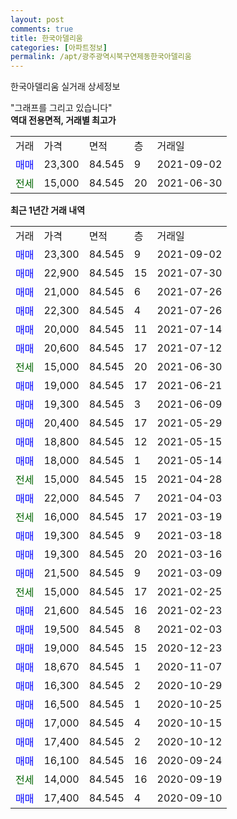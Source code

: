 ```yaml
---
layout: post
comments: true
title: 한국아델리움
categories: [아파트정보]
permalink: /apt/광주광역시북구연제동한국아델리움
---
```


한국아델리움 실거래 상세정보

<script type="text/javascript">
  google.charts.load('current', {'packages':['line', 'corechart']});
  google.charts.setOnLoadCallback(drawChart);

  function drawChart() {
    var data = new google.visualization.DataTable();
    data.addColumn('date', '거래일');
    data.addColumn('number', "매매");
    data.addColumn('number', "전세");
    data.addColumn('number', "전매");

    data.addRows([[new Date(Date.parse("2021-09-02")), 23300, null, null], [new Date(Date.parse("2021-07-30")), 22900, null, null], [new Date(Date.parse("2021-07-26")), 21000, null, null], [new Date(Date.parse("2021-07-26")), 22300, null, null], [new Date(Date.parse("2021-07-14")), 20000, null, null], [new Date(Date.parse("2021-07-12")), 20600, null, null], [new Date(Date.parse("2021-06-30")), null, 15000, null], [new Date(Date.parse("2021-06-21")), 19000, null, null], [new Date(Date.parse("2021-06-09")), 19300, null, null], [new Date(Date.parse("2021-05-29")), 20400, null, null], [new Date(Date.parse("2021-05-15")), 18800, null, null], [new Date(Date.parse("2021-05-14")), 18000, null, null], [new Date(Date.parse("2021-04-28")), null, 15000, null], [new Date(Date.parse("2021-04-03")), 22000, null, null], [new Date(Date.parse("2021-03-19")), null, 16000, null], [new Date(Date.parse("2021-03-18")), 19300, null, null], [new Date(Date.parse("2021-03-16")), 19300, null, null], [new Date(Date.parse("2021-03-09")), 21500, null, null], [new Date(Date.parse("2021-02-25")), null, 15000, null], [new Date(Date.parse("2021-02-23")), 21600, null, null], [new Date(Date.parse("2021-02-03")), 19500, null, null], [new Date(Date.parse("2020-12-23")), 19000, null, null], [new Date(Date.parse("2020-11-07")), 18670, null, null], [new Date(Date.parse("2020-10-29")), 16300, null, null], [new Date(Date.parse("2020-10-25")), 16500, null, null], [new Date(Date.parse("2020-10-15")), 17000, null, null], [new Date(Date.parse("2020-10-12")), 17400, null, null], [new Date(Date.parse("2020-09-24")), 16100, null, null], [new Date(Date.parse("2020-09-19")), null, 14000, null], [new Date(Date.parse("2020-09-10")), 17400, null, null]]);

    var options = {
      hAxis: {
        format: 'yyyy/MM/dd'
      },    
      lineWidth: 0,
      pointsVisible: true,    
      title: '최근 1년간 유형별 실거래가 분포',
      legend: { position: 'bottom' }
    };

    var formatter = new google.visualization.NumberFormat({pattern:'###,###'} );
    formatter.format(data, 1);
    formatter.format(data, 2);
    
    setTimeout(function() {
        var chart = new google.visualization.LineChart(document.getElementById('columnchart_material'));
        chart.draw(data, (options));
        document.getElementById('loading').style.display = 'none';
    }, 200);
  }
</script>


<div id="loading" style="z-index:20; display: block; margin-left: 0px">"그래프를 그리고 있습니다"</div>
<div id="columnchart_material" style="width: 95%; margin-left: 0px; display: block"></div>
<!-- contents start -->
<b>역대 전용면적, 거래별 최고가</b>
<table class="sortable">
    <tr>
      <td>거래</td>
      <td>가격</td>
      <td>면적</td>
      <td>층</td>
      <td>거래일</td>
    </tr>
        <tr>
          <td><a style="color: blue">매매</a></td>
          <td>23,300</td>
          <td>84.545</td>
          <td>9</td>
          <td>2021-09-02</td>
        </tr>        
        <tr>
              <td><a style="color: darkgreen">전세</a></td>
              <td>15,000</td>
              <td>84.545</td>
              <td>20</td>
              <td>2021-06-30</td>
            </tr>        
    
</table>

<b>최근 1년간 거래 내역</b>

<table class="sortable">
    <tr>
      <td>거래</td>
      <td>가격</td>
      <td>면적</td>
      <td>층</td>
      <td>거래일</td>
    </tr>
    <tr>
      <td><a style="color: blue">매매</a></td>
      <td>23,300</td>
      <td>84.545</td>
      <td>9</td>
      <td>2021-09-02</td>
    </tr>          <tr>
      <td><a style="color: blue">매매</a></td>
      <td>22,900</td>
      <td>84.545</td>
      <td>15</td>
      <td>2021-07-30</td>
    </tr>          <tr>
      <td><a style="color: blue">매매</a></td>
      <td>21,000</td>
      <td>84.545</td>
      <td>6</td>
      <td>2021-07-26</td>
    </tr>          <tr>
      <td><a style="color: blue">매매</a></td>
      <td>22,300</td>
      <td>84.545</td>
      <td>4</td>
      <td>2021-07-26</td>
    </tr>          <tr>
      <td><a style="color: blue">매매</a></td>
      <td>20,000</td>
      <td>84.545</td>
      <td>11</td>
      <td>2021-07-14</td>
    </tr>          <tr>
      <td><a style="color: blue">매매</a></td>
      <td>20,600</td>
      <td>84.545</td>
      <td>17</td>
      <td>2021-07-12</td>
    </tr>          <tr>
      <td><a style="color: darkgreen">전세</a></td>
      <td>15,000</td>
      <td>84.545</td>
      <td>20</td>
      <td>2021-06-30</td>
    </tr>          <tr>
      <td><a style="color: blue">매매</a></td>
      <td>19,000</td>
      <td>84.545</td>
      <td>17</td>
      <td>2021-06-21</td>
    </tr>          <tr>
      <td><a style="color: blue">매매</a></td>
      <td>19,300</td>
      <td>84.545</td>
      <td>3</td>
      <td>2021-06-09</td>
    </tr>          <tr>
      <td><a style="color: blue">매매</a></td>
      <td>20,400</td>
      <td>84.545</td>
      <td>17</td>
      <td>2021-05-29</td>
    </tr>          <tr>
      <td><a style="color: blue">매매</a></td>
      <td>18,800</td>
      <td>84.545</td>
      <td>12</td>
      <td>2021-05-15</td>
    </tr>          <tr>
      <td><a style="color: blue">매매</a></td>
      <td>18,000</td>
      <td>84.545</td>
      <td>1</td>
      <td>2021-05-14</td>
    </tr>          <tr>
      <td><a style="color: darkgreen">전세</a></td>
      <td>15,000</td>
      <td>84.545</td>
      <td>15</td>
      <td>2021-04-28</td>
    </tr>          <tr>
      <td><a style="color: blue">매매</a></td>
      <td>22,000</td>
      <td>84.545</td>
      <td>7</td>
      <td>2021-04-03</td>
    </tr>          <tr>
      <td><a style="color: darkgreen">전세</a></td>
      <td>16,000</td>
      <td>84.545</td>
      <td>17</td>
      <td>2021-03-19</td>
    </tr>          <tr>
      <td><a style="color: blue">매매</a></td>
      <td>19,300</td>
      <td>84.545</td>
      <td>9</td>
      <td>2021-03-18</td>
    </tr>          <tr>
      <td><a style="color: blue">매매</a></td>
      <td>19,300</td>
      <td>84.545</td>
      <td>20</td>
      <td>2021-03-16</td>
    </tr>          <tr>
      <td><a style="color: blue">매매</a></td>
      <td>21,500</td>
      <td>84.545</td>
      <td>9</td>
      <td>2021-03-09</td>
    </tr>          <tr>
      <td><a style="color: darkgreen">전세</a></td>
      <td>15,000</td>
      <td>84.545</td>
      <td>17</td>
      <td>2021-02-25</td>
    </tr>          <tr>
      <td><a style="color: blue">매매</a></td>
      <td>21,600</td>
      <td>84.545</td>
      <td>16</td>
      <td>2021-02-23</td>
    </tr>          <tr>
      <td><a style="color: blue">매매</a></td>
      <td>19,500</td>
      <td>84.545</td>
      <td>8</td>
      <td>2021-02-03</td>
    </tr>          <tr>
      <td><a style="color: blue">매매</a></td>
      <td>19,000</td>
      <td>84.545</td>
      <td>15</td>
      <td>2020-12-23</td>
    </tr>          <tr>
      <td><a style="color: blue">매매</a></td>
      <td>18,670</td>
      <td>84.545</td>
      <td>1</td>
      <td>2020-11-07</td>
    </tr>          <tr>
      <td><a style="color: blue">매매</a></td>
      <td>16,300</td>
      <td>84.545</td>
      <td>2</td>
      <td>2020-10-29</td>
    </tr>          <tr>
      <td><a style="color: blue">매매</a></td>
      <td>16,500</td>
      <td>84.545</td>
      <td>1</td>
      <td>2020-10-25</td>
    </tr>          <tr>
      <td><a style="color: blue">매매</a></td>
      <td>17,000</td>
      <td>84.545</td>
      <td>4</td>
      <td>2020-10-15</td>
    </tr>          <tr>
      <td><a style="color: blue">매매</a></td>
      <td>17,400</td>
      <td>84.545</td>
      <td>2</td>
      <td>2020-10-12</td>
    </tr>          <tr>
      <td><a style="color: blue">매매</a></td>
      <td>16,100</td>
      <td>84.545</td>
      <td>16</td>
      <td>2020-09-24</td>
    </tr>          <tr>
      <td><a style="color: darkgreen">전세</a></td>
      <td>14,000</td>
      <td>84.545</td>
      <td>16</td>
      <td>2020-09-19</td>
    </tr>          <tr>
      <td><a style="color: blue">매매</a></td>
      <td>17,400</td>
      <td>84.545</td>
      <td>4</td>
      <td>2020-09-10</td>
    </tr>      </table>
<!-- contents end -->    

